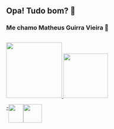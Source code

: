 ## Opa! Tudo bom? 👋

<!--
**GuirraMv/GuirraMv** is a ✨ _special_ ✨ repository because its `README.md` (this file) appears on your GitHub profile.

Here are some ideas to get you started:

- 🔭 I’m currently working on ...
- 🌱 I’m currently learning ...
- 👯 I’m looking to collaborate on ...
- 🤔 I’m looking for help with ...
- 💬 Ask me about ...
- 📫 How to reach me: ...
- 😄 Pronouns: ...
- ⚡ Fun fact: ...
-->
### Me chamo Matheus Guirra Vieira 👋


##
<div> 
  <a href="https://github.com/GuirraMv">
  <img height="150cm" src="https://github-readme-stats.vercel.app/api?username=GuirraMv&show_icons=true&theme=tokyonight&count_private=true"/>
  <img height="120cm" src="https://github-readme-stats.vercel.app/api/top-langs/?username=GuirraMv&_icons=true&theme=tokyonight&layout=compact"/> 
 
</div> 

 <p style="display: flex; alingItems="center" >
   -
    <img src="https://icongr.am/devicon/javascript-original.svg?size=128&color=currentColor"  height="50" width="40">
    <img src="https://icongr.am/devicon/react-original.svg?size=130&color=currentColor" height="50" widht="40">
</p>
